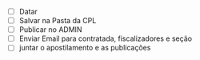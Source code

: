- [ ] Datar
- [ ] Salvar na Pasta da CPL
- [ ] Publicar no ADMIN
- [ ] Enviar Email para contratada, fiscalizadores e seção
- [ ] juntar o apostilamento e as publicações
